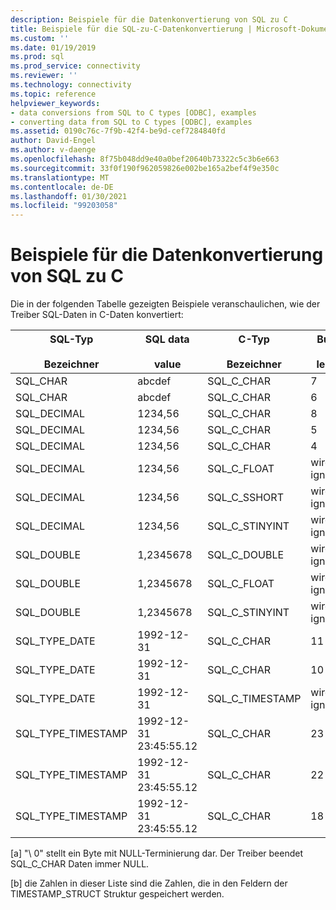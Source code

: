 ```yaml
---
description: Beispiele für die Datenkonvertierung von SQL zu C
title: Beispiele für die SQL-zu-C-Datenkonvertierung | Microsoft-Dokumentation
ms.custom: ''
ms.date: 01/19/2019
ms.prod: sql
ms.prod_service: connectivity
ms.reviewer: ''
ms.technology: connectivity
ms.topic: reference
helpviewer_keywords:
- data conversions from SQL to C types [ODBC], examples
- converting data from SQL to C types [ODBC], examples
ms.assetid: 0190c76c-7f9b-42f4-be9d-cef7284840fd
author: David-Engel
ms.author: v-daenge
ms.openlocfilehash: 8f75b048dd9e40a0bef20640b73322c5c3b6e663
ms.sourcegitcommit: 33f0f190f962059826e002be165a2bef4f9e350c
ms.translationtype: MT
ms.contentlocale: de-DE
ms.lasthandoff: 01/30/2021
ms.locfileid: "99203058"
---
```

# <a name="sql-to-c-data-conversion-examples"></a>Beispiele für die Datenkonvertierung von SQL zu C

Die in der folgenden Tabelle gezeigten Beispiele veranschaulichen, wie der Treiber SQL-Daten in C-Daten konvertiert:  
  
|SQL-Typ<br /><br /> Bezeichner|SQL data<br /><br /> value|C-Typ<br /><br /> Bezeichner|Buffer<br /><br /> length|**Targetvalueptr*|SQLSTATE|  
|-----------------------------|------------------------|---------------------------|-----------------------|------------------------|--------------|  
|SQL_CHAR|abcdef|SQL_C_CHAR|7|abcdef\0 [a]|–|  
|SQL_CHAR|abcdef|SQL_C_CHAR|6|abcde\0 [a]|01004|  
|SQL_DECIMAL|1234,56|SQL_C_CHAR|8|1234.56 \ 0 [a]|–|  
|SQL_DECIMAL|1234,56|SQL_C_CHAR|5|1234 \ 0 [a]|01004|  
|SQL_DECIMAL|1234,56|SQL_C_CHAR|4|----|22003|  
|SQL_DECIMAL|1234,56|SQL_C_FLOAT|wird ignoriert.|1234,56|–|  
|SQL_DECIMAL|1234,56|SQL_C_SSHORT|wird ignoriert.|1234|01S07|  
|SQL_DECIMAL|1234,56|SQL_C_STINYINT|wird ignoriert.|----|22003|  
|SQL_DOUBLE|1,2345678|SQL_C_DOUBLE|wird ignoriert.|1,2345678|–|  
|SQL_DOUBLE|1,2345678|SQL_C_FLOAT|wird ignoriert.|1,234567|–|  
|SQL_DOUBLE|1,2345678|SQL_C_STINYINT|wird ignoriert.|1|–|  
|SQL_TYPE_DATE|1992-12-31|SQL_C_CHAR|11|1992-12-31 \ 0 [a]|–|  
|SQL_TYPE_DATE|1992-12-31|SQL_C_CHAR|10|-----|22003|  
|SQL_TYPE_DATE|1992-12-31|SQL_C_TIMESTAMP|wird ignoriert.|1992, 12, 31, 0, 0, 0, 0 [b]|–|  
|SQL_TYPE_TIMESTAMP|1992-12-31 23:45:55.12|SQL_C_CHAR|23|1992-12-31 23:45:55.12 \ 0 [a]|–|  
|SQL_TYPE_TIMESTAMP|1992-12-31 23:45:55.12|SQL_C_CHAR|22|1992-12-31 23:45:55,1 \ 0 [a]|01004|  
|SQL_TYPE_TIMESTAMP|1992-12-31 23:45:55.12|SQL_C_CHAR|18|----|22003|  
  
 [a] "\ 0" stellt ein Byte mit NULL-Terminierung dar. Der Treiber beendet SQL_C_CHAR Daten immer NULL.  
  
 [b] die Zahlen in dieser Liste sind die Zahlen, die in den Feldern der TIMESTAMP_STRUCT Struktur gespeichert werden.
